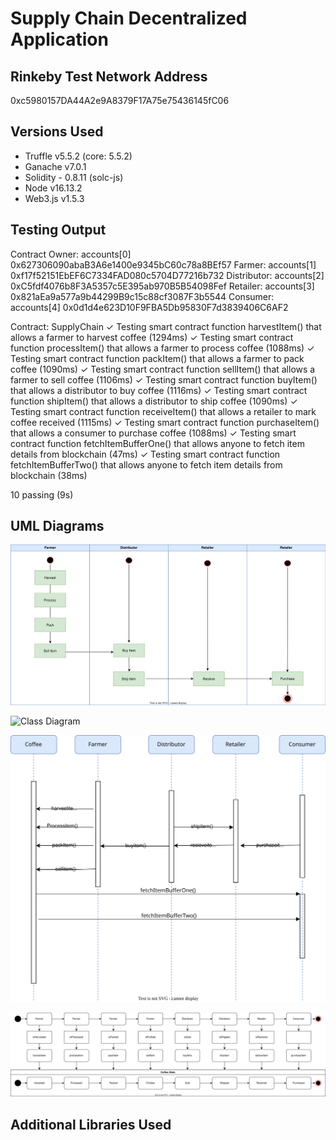 # Supply Chain Decentralized Application 




## Rinkeby Test Network Address

0xc5980157DA44A2e9A8379F17A75e75436145fC06

## Versions Used 

* Truffle v5.5.2 (core: 5.5.2)
* Ganache v7.0.1
* Solidity - 0.8.11 (solc-js)
* Node v16.13.2
* Web3.js v1.5.3

## Testing Output

Contract Owner: accounts[0]  0x627306090abaB3A6e1400e9345bC60c78a8BEf57
Farmer: accounts[1]  0xf17f52151EbEF6C7334FAD080c5704D77216b732
Distributor: accounts[2]  0xC5fdf4076b8F3A5357c5E395ab970B5B54098Fef
Retailer: accounts[3]  0x821aEa9a577a9b44299B9c15c88cf3087F3b5544
Consumer: accounts[4]  0x0d1d4e623D10F9FBA5Db95830F7d3839406C6AF2


  Contract: SupplyChain
    ✓ Testing smart contract function harvestItem() that allows a farmer to harvest coffee (1294ms)
    ✓ Testing smart contract function processItem() that allows a farmer to process coffee (1088ms)
    ✓ Testing smart contract function packItem() that allows a farmer to pack coffee (1090ms)
    ✓ Testing smart contract function sellItem() that allows a farmer to sell coffee (1106ms)
    ✓ Testing smart contract function buyItem() that allows a distributor to buy coffee (1116ms)
    ✓ Testing smart contract function shipItem() that allows a distributor to ship coffee (1090ms)
    ✓ Testing smart contract function receiveItem() that allows a retailer to mark coffee received (1115ms)
    ✓ Testing smart contract function purchaseItem() that allows a consumer to purchase coffee (1088ms)
    ✓ Testing smart contract function fetchItemBufferOne() that allows anyone to fetch item details from blockchain (47ms)
    ✓ Testing smart contract function fetchItemBufferTwo() that allows anyone to fetch item details from blockchain (38ms)


  10 passing (9s)


  ## UML Diagrams 
  
  ![Activity Diagram](images/ActivityDiagram.svg)
  
  
  ![Class Diagram](images/ClassDiagram.svg)
    
    
  ![Sequence Diagram](images/sequenceDiagram.svg)
      
      
  ![State Diagram](images/stateDiagram.svg)



  ## Additional Libraries Used



